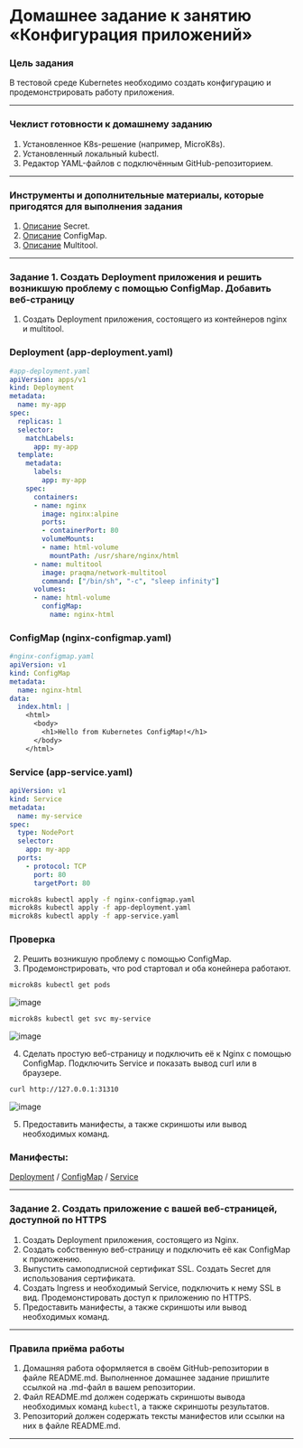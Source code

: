 # Домашнее задание к занятию «Конфигурация приложений»

### Цель задания

В тестовой среде Kubernetes необходимо создать конфигурацию и продемонстрировать работу приложения.

------

### Чеклист готовности к домашнему заданию

1. Установленное K8s-решение (например, MicroK8s).
2. Установленный локальный kubectl.
3. Редактор YAML-файлов с подключённым GitHub-репозиторием.

------

### Инструменты и дополнительные материалы, которые пригодятся для выполнения задания

1. [Описание](https://kubernetes.io/docs/concepts/configuration/secret/) Secret.
2. [Описание](https://kubernetes.io/docs/concepts/configuration/configmap/) ConfigMap.
3. [Описание](https://github.com/wbitt/Network-MultiTool) Multitool.

------

### Задание 1. Создать Deployment приложения и решить возникшую проблему с помощью ConfigMap. Добавить веб-страницу

1. Создать Deployment приложения, состоящего из контейнеров nginx и multitool.

### Deployment (app-deployment.yaml)

```yaml
#app-deployment.yaml
apiVersion: apps/v1
kind: Deployment
metadata:
  name: my-app
spec:
  replicas: 1
  selector:
    matchLabels:
      app: my-app
  template:
    metadata:
      labels:
        app: my-app
    spec:
      containers:
      - name: nginx
        image: nginx:alpine
        ports:
        - containerPort: 80
        volumeMounts:
        - name: html-volume
          mountPath: /usr/share/nginx/html
      - name: multitool
        image: praqma/network-multitool
        command: ["/bin/sh", "-c", "sleep infinity"]
      volumes:
      - name: html-volume
        configMap:
          name: nginx-html
```
### ConfigMap (nginx-configmap.yaml)
```yaml
#nginx-configmap.yaml
apiVersion: v1
kind: ConfigMap
metadata:
  name: nginx-html
data:
  index.html: |
    <html>
      <body>
        <h1>Hello from Kubernetes ConfigMap!</h1>
      </body>
    </html>
```
### Service (app-service.yaml)

```yaml
apiVersion: v1
kind: Service
metadata:
  name: my-service
spec:
  type: NodePort
  selector:
    app: my-app
  ports:
    - protocol: TCP
      port: 80
      targetPort: 80
```

```bash
microk8s kubectl apply -f nginx-configmap.yaml
microk8s kubectl apply -f app-deployment.yaml
microk8s kubectl apply -f app-service.yaml
```
### Проверка





2. Решить возникшую проблему с помощью ConfigMap.
3. Продемонстрировать, что pod стартовал и оба конейнера работают.

```bash
microk8s kubectl get pods
```
![image](https://github.com/user-attachments/assets/4fd332b2-269d-412b-a5b7-f584cd1835ab)

```bash
microk8s kubectl get svc my-service
```
![image](https://github.com/user-attachments/assets/4b8e561c-0945-4351-a06b-190d3efc62de)

4. Сделать простую веб-страницу и подключить её к Nginx с помощью ConfigMap. Подключить Service и показать вывод curl или в браузере.

```bash
curl http://127.0.0.1:31310
```
![image](https://github.com/user-attachments/assets/35cc16d7-9256-4371-aaa3-a1035a7a3aac)

5. Предоставить манифесты, а также скриншоты или вывод необходимых команд.

### Манифесты:

[Deployment](https://github.com/killakazzak/kubernetes-homeworks/blob/main/2.3/app-deployment.yaml) /
[ConfigMap](https://github.com/killakazzak/kubernetes-homeworks/blob/main/2.3/nginx-configmap.yaml) /
[Service](https://github.com/killakazzak/kubernetes-homeworks/blob/main/2.3/app-service.yaml)


------

### Задание 2. Создать приложение с вашей веб-страницей, доступной по HTTPS 

1. Создать Deployment приложения, состоящего из Nginx.
2. Создать собственную веб-страницу и подключить её как ConfigMap к приложению.
3. Выпустить самоподписной сертификат SSL. Создать Secret для использования сертификата.
4. Создать Ingress и необходимый Service, подключить к нему SSL в вид. Продемонстировать доступ к приложению по HTTPS. 
4. Предоставить манифесты, а также скриншоты или вывод необходимых команд.

------

### Правила приёма работы

1. Домашняя работа оформляется в своём GitHub-репозитории в файле README.md. Выполненное домашнее задание пришлите ссылкой на .md-файл в вашем репозитории.
2. Файл README.md должен содержать скриншоты вывода необходимых команд `kubectl`, а также скриншоты результатов.
3. Репозиторий должен содержать тексты манифестов или ссылки на них в файле README.md.

------
